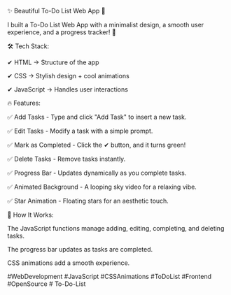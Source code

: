 ✨ Beautiful To-Do List Web App 🚀

I built a To-Do List Web App with a minimalist design, a smooth user experience, and a progress tracker! 🌟




🛠 Tech Stack:

✔ HTML → Structure of the app

✔ CSS → Stylish design + cool animations

✔ JavaScript → Handles user interactions




🔥 Features:


✅ Add Tasks - Type and click "Add Task" to insert a new task.

✅ Edit Tasks - Modify a task with a simple prompt.

✅ Mark as Completed - Click the ✔ button, and it turns green!

✅ Delete Tasks - Remove tasks instantly.

✅ Progress Bar - Updates dynamically as you complete tasks.

✅ Animated Background - A looping sky video for a relaxing vibe.

✅ Star Animation - Floating stars for an aesthetic touch.




🎯 How It Works:

The JavaScript functions manage adding, editing, completing, and deleting tasks.

The progress bar updates as tasks are completed.

CSS animations add a smooth experience.
















#WebDevelopment #JavaScript #CSSAnimations #ToDoList #Frontend #OpenSource # To-Do-List
